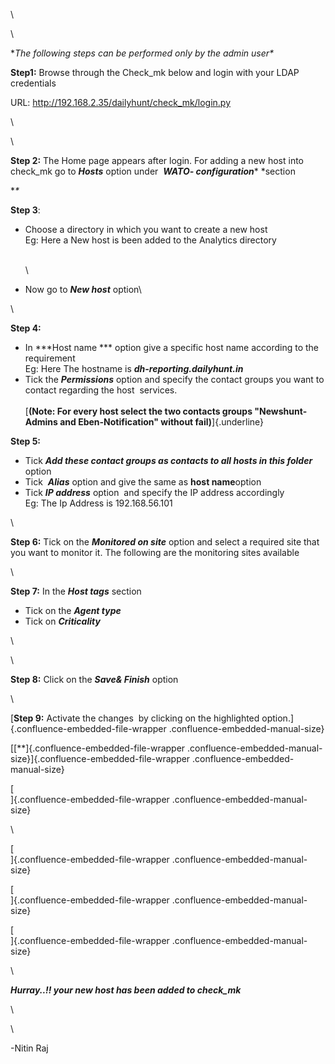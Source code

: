 \

\

**The following steps can be performed only by the admin user\**

**Step1:** Browse through the Check_mk below and login with your LDAP
credentials

URL: <http://192.168.2.35/dailyhunt/check_mk/login.py>

\

\

**Step 2:** The Home page appears after login. For adding a new host
into check_mk go to ***Hosts*** option under  ***WATO-
configuration**** *section

**\**

**Step 3**:

- Choose a directory in which you want to create a new host \
  Eg: Here a New host is been added to the Analytics directory

  \
  \

<!-- -->

- Now go to *****New host***** option\

\

**Step 4:**

- In ***Host name *** option give a specific host name according to the
  requirement\
  Eg: Here The hostname is ***dh-reporting.dailyhunt.in***
- Tick the ***Permissions*** option and specify the contact groups you
  want to contact regarding the host  services.\
  \
  [**(Note: For every host select the two contacts groups
  \"Newshunt-Admins and Eben-Notification\" without fail)**]{.underline}

**Step 5:**

- Tick ***Add these contact groups as contacts to all hosts in this
  folder*** option
- Tick  ***Alias*** option and give the same as **host name**option
- Tick ***IP address*** option  and specify the IP address accordingly\
  Eg: The Ip Address is 192.168.56.101

\

**Step 6:** Tick on the ***Monitored on site*** option and select a
required site that you want to monitor it. The following are the
monitoring sites available

\

**Step 7:** In the ***Host tags*** section

- Tick on the ***Agent type***
- Tick on ***Criticality***

\

\

**Step 8:** Click on the ***Save& Finish*** option

\

[**Step 9:** Activate the changes  by clicking on the highlighted
option.]{.confluence-embedded-file-wrapper
.confluence-embedded-manual-size}

[[**]{.confluence-embedded-file-wrapper
.confluence-embedded-manual-size}]{.confluence-embedded-file-wrapper
.confluence-embedded-manual-size}

[\
]{.confluence-embedded-file-wrapper .confluence-embedded-manual-size}

\

[\
]{.confluence-embedded-file-wrapper .confluence-embedded-manual-size}

[\
]{.confluence-embedded-file-wrapper .confluence-embedded-manual-size}

[\
]{.confluence-embedded-file-wrapper .confluence-embedded-manual-size}

\

***Hurray..!! your new host has been added to check_mk***

\

\

-Nitin Raj
